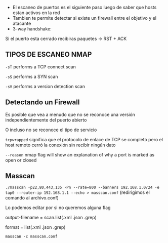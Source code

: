 * El escaneo de puertos es el siguiente paso luego de saber que hosts estan activos en la red
* Tambien te permite detectar si existe un firewall entre el objetivo y el atacante
* 3-way handshake:

Si el puerto esta cerrado recibiras paquetes -> RST + ACK

## TIPOS DE ESCANEO NMAP

`-sT` performs a TCP connect scan

`-sS` performs a SYN scan

`-sV` performs a version detection scan


## Detectando un Firewall

Es posible que vea a menudo que no se reconoce una versión independientemente del puerto abierto

O incluso no se reconoce el tipo de servicio

`tcpwrapped` significa que el protocolo de enlace de TCP se completó pero el host remoto cerró la conexión sin recibir ningún dato

`--reason` nmap flag will show an explanation of why a port is marked as open or closed

## Masscan

`./masscan -p22,80,443,135 -Pn --rate=800 --banners 192.168.1.0/24 -e tap0 --router-ip 192.168.1.1 --echo > masscan.conf` (redirigimos el comando al archivo.conf)

Lo podemos editar por si no queremos alguna flag

output-filename = scan.list(.xml .json .grep)

format = list(.xml .json .grep)

`masscan -c masscan.conf`
